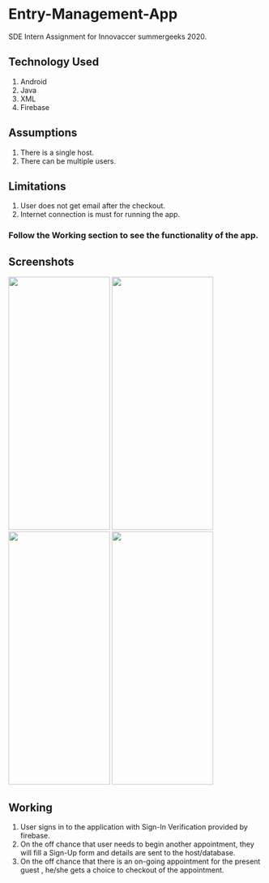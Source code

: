 # Entry-Management-App
SDE Intern Assignment for Innovaccer summergeeks 2020. 

## Technology Used
1. Android
2. Java
3. XML
4. Firebase

## Assumptions
1. There is a single host.
2. There can be multiple users.

## Limitations
1. User does not get email after the checkout.
2. Internet connection is must for running the app.

### Follow the Working section to see the functionality of the app.

## Screenshots
<p>
  <img src="https://github.com/NikhilMishra1999/Entry-Management-App/tree/master/Screenshots/MainActivity.jpg" width="200" height="500" />
  <img src="https://github.com/NikhilMishra1999/Entry-Management-App/tree/master/Screenshots/signup.jpg" width="200" height="500" />
  <img src="https://github.com/NikhilMishra1999/Entry-Management-App/tree/master/Screenshots/login.jpg" width="200" height="500" />
  <img src="https://github.com/NikhilMishra1999/Entry-Management-App/tree/master/Screenshots/FirstActivity.jpg" width="200" height="500"/>
</p>

## Working
1. User signs in to the application with Sign-In Verification provided by firebase. 
2. On the off chance that user needs to begin another appointment, they will fill a Sign-Up form and details are sent to the host/database.
3. On the off chance that there is an on-going appointment for the present guest , he/she gets a choice to checkout of the appointment.
